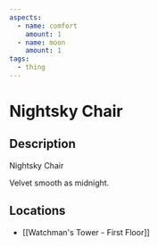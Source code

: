 ```yaml
---
aspects:
  - name: comfort
    amount: 1
  - name: moon
    amount: 1
tags:
  - thing
---
```


# Nightsky Chair

## Description
Nightsky Chair

Velvet smooth as midnight.
## Locations
- [[Watchman's Tower - First Floor]]
